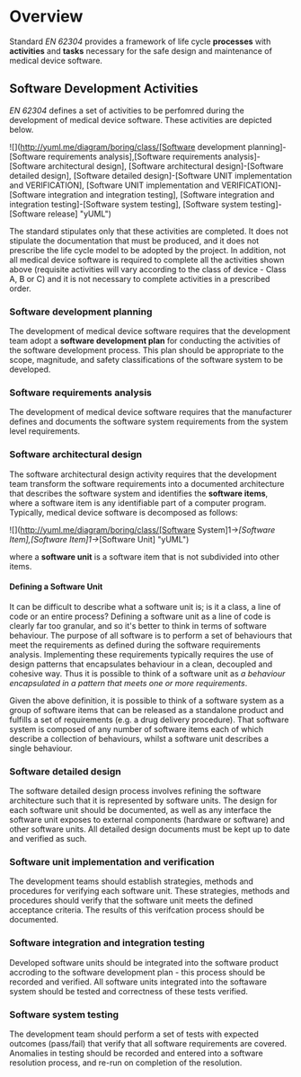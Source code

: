 
# Overview
Standard *EN 62304* provides a framework of life cycle **processes** with **activities** and **tasks** necessary for the safe design and maintenance of medical device software.

## Software Development Activities
*EN 62304* defines a set of activities to be perfomred during the development of medical device software. These activities are depicted below.

![](http://yuml.me/diagram/boring/class/[Software development planning]-[Software requirements analysis],[Software requirements analysis]-[Software architectural design], [Software architectural design]-[Software detailed design], [Software detailed design]-[Software UNIT implementation and VERIFICATION], [Software UNIT implementation and VERIFICATION]-[Software integration and integration testing], [Software integration and integration testing]-[Software system testing], [Software system testing]-[Software release]  "yUML")

The standard stipulates only that these activities are completed. It does not stipulate the documentation that must be produced, and it does not prescribe the life cycle model to be adopted by the project. In addition, not all medical device software is required to complete all the activities shown above (requisite activities will vary according to the class of device - Class A, B or C) and it is not necessary to complete activities in a prescribed order.

### Software development planning
The development of medical device software requires that the development team adopt a **software development plan** for conducting the activities of the software development process. This plan should be appropriate to the scope, magnitude, and safety classifications of the software system to be developed.

### Software requirements analysis
The development of medical device software requires that the manufacturer defines and documents the software system requirements from the system level requirements.

### Software architectural design
The software architectural design activity requires that the development team transform the software requirements into a documented architecture that describes the software system and identifies the **software items**, where a software item is any identifiable part of a computer program. Typically, medical device software is decomposed as follows:

![](http://yuml.me/diagram/boring/class/[Software System]1->*[Software Item],[Software Item]1->*[Software Unit]  "yUML")

where a **software unit** is a software item that is not subdivided into other items.

#### Defining a Software Unit
It can be difficult to describe what a software unit is; is it a class, a line of code or an entire process? Defining a software unit as a line of code is clearly far too granular, and so it's better to think in terms of software behaviour. The purpose of all software is to perform a set of behaviours that meet the requirements as defined during the software requirements analysis. Implementing these requirements typically requires the use of design patterns that encapsulates behaviour in a clean, decoupled and cohesive way. Thus it is possible to think of a software unit as *a behaviour encapsulated in a pattern that meets one or more requirements*.

Given the above definition, it is possible to think of a software system as a group of software items that can be released as a standalone product and fulfills a set of requirements (e.g. a drug delivery procedure). That software system is composed of any number of software items each of which describe a collection of behaviours, whilst a software unit describes a single behaviour.

### Software detailed design
The software detailed design process involves refining the software architecture such that it is represented by software units. The design for each software unit should be documented, as well as any interface the software unit exposes to external components (hardware or software) and other software units. All detailed design documents must be kept up to date and verified as such.

### Software unit implementation and verification
The development teams should establish strategies, methods and procedures for verifying each software unit. These strategies, methods and procedures should verify that the software unit meets the defined acceptance criteria. The results of this verifcation process should be documented.

### Software integration and integration testing
Developed software units should be integrated into the software product accroding to the software development plan - this process should be recorded and verified. All software units integrated into the softaware system should be tested and correctness of these tests verified.

### Software system testing
The development team should perform a set of tests with expected outcomes (pass/fail) that verify that all software requirements are covered. Anomalies in testing should be recorded and entered into a software resolution process, and re-run on completion of the resolution.



